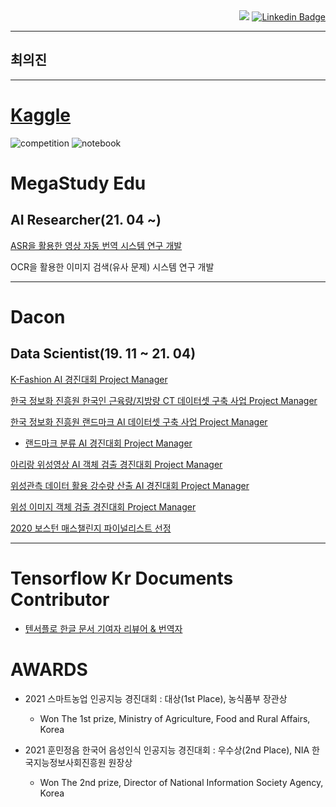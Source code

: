   <div align=right>
  <a href="https://github.com/Choiuijin1125/choiuijin1125"><img src="https://hits.seeyoufarm.com/api/count/incr/badge.svg?url=https%3A%2F%2Fgithub.com%2FChoiuijin1125%2Fchoiuijin1125&count_bg=%2379C83D&title_bg=%23555555&icon=&icon_color=%23E7E7E7&title=hits&edge_flat=false"/></a>
  <a href="https://www.linkedin.com/in/journey1125/"><img src="https://img.shields.io/badge/-LinkedIn-blue?style=flat-square&amp;logo=Linkedin&amp;logoColor=white&amp;link=https://www.linkedin.com/in/journey1125/" alt="Linkedin Badge"></a>
  </div>

------------------
최의진
------------------

------------------
# [Kaggle](https://www.kaggle.com/jinssaa) 

![competition](https://road-to-kaggle-grandmaster.vercel.app/api/badges/jinssaa/competition)
![notebook](https://road-to-kaggle-grandmaster.vercel.app/api/badges/jinssaa/notebook)

# MegaStudy Edu

  ## AI Researcher(21. 04 ~) 
   [ASR을 활용한 영상 자동 번역 시스템 연구 개발](http://www.megaland.co.kr/event/evt_ai_caption.asp)
   
   OCR을 활용한 이미지 검색(유사 문제) 시스템 연구 개발
   
------------------

# Dacon

  ## Data Scientist(19. 11 ~ 21. 04) 
  
   [K-Fashion AI 경진대회 Project Manager](https://dacon.io/competitions/official/235672/overview/)
   
   [한국 정보화 진흥원 한국인 근육량/지방량 CT 데이터셋 구축 사업 Project Manager](https://aihub.or.kr/)
   
   [한국 정보화 진흥원 랜드마크 AI 데이터셋 구축 사업 Project Manager](https://aihub.or.kr/aidata/8009)
   
   * [랜드마크 분류 AI 경진대회 Project Manager](https://dacon.io/competitions/official/235585/overview/)
          
   [아리랑 위성영상 AI 객체 검출 경진대회 Project Manager](https://dacon.io/competitions/official/235644/overview/) 
   
   [위성관측 데이터 활용 강수량 산출 AI 경진대회 Project Manager](https://dacon.io/competitions/official/235591/overview/)
   
   [위성 이미지 객체 검출 경진대회 Project Manager](https://dacon.io/competitions/official/235492/overview/)
   
   [2020 보스턴 매스챌린지 파이널리스트 선정](https://www.ftoday.co.kr/news/articleView.html?idxno=202498)
       
  ------------------
  
  # Tensorflow Kr Documents Contributor
  
  - [텐서플로 한글 문서 기여자 리뷰어 & 번역자](https://github.com/tensorflow/docs-l10n/blob/master/site/ko/REVIEWERS)
 

  # AWARDS
  - 2021 스마트농업 인공지능 경진대회 : 대상(1st Place), 농식품부 장관상
    * Won The 1st prize, Ministry of Agriculture, Food and Rural Affairs, Korea

  - 2021 훈민정음 한국어 음성인식 인공지능 경진대회 : 우수상(2nd Place), NIA 한국지능정보사회진흥원 원장상
    * Won The 2nd prize, Director of National Information Society Agency, Korea
<!--
**Choiuijin1125/choiuijin1125** is a ✨ _special_ ✨ repository because its `README.md` (this file) appears on your GitHub profile.

Here are some ideas to get you started:

- 🔭 I’m currently working on ...
- 🌱 I’m currently learning ...
- 👯 I’m looking to collaborate on ...
- 🤔 I’m looking for help with ...
- 💬 Ask me about ...
- 📫 How to reach me: ...
- 😄 Pronouns: ...
- ⚡ Fun fact: ...
-->
